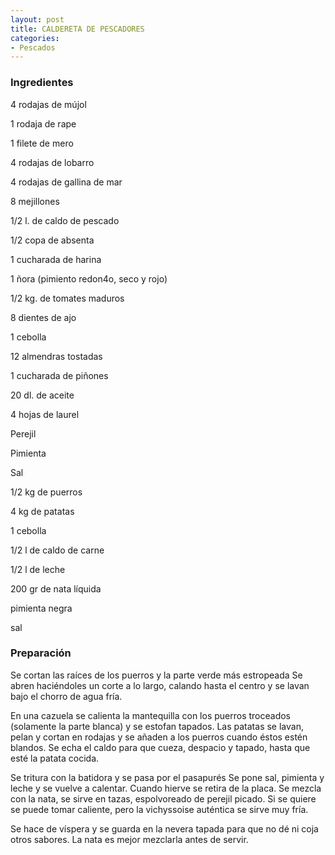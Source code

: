 ```yaml
---
layout: post
title: CALDERETA DE PESCADORES
categories:
- Pescados
---
```

<h3>Ingredientes</h3>
4 rodajas de mújol

1 rodaja de rape

1 filete de mero

4 rodajas de lobarro

4 rodajas de gallina de mar

8 mejillones

1/2 l. de caldo de pescado

1/2 copa de absenta

1 cucharada de harina

1 ñora (pimiento redon4o, seco y rojo)

1/2 kg. de tomates maduros

8 dientes de ajo

1 cebolla

12 almendras tostadas

1 cucharada de piñones

20 dl. de aceite

4 hojas de laurel

Perejil

Pimienta

Sal

1/2 kg de puerros

4 kg de patatas

1 cebolla

1/2 l de caldo de carne

1/2 l de leche

200 gr de nata líquida

pimienta negra

sal

<h3>Preparación</h3>
Se cortan las raíces de los puerros y la parte verde más estropeada Se abren haciéndoles un corte a lo largo, calando hasta el centro y se lavan bajo el chorro de agua fría.

En una cazuela se calienta la mantequilla con los puerros troceados (solamente la parte blanca) y se estofan tapados. Las patatas se lavan, pelan y cortan en rodajas y se añaden a los puerros cuando éstos estén blandos. Se echa el caldo para que cueza, despacio y tapado, hasta que esté la patata cocida.

Se tritura con la batidora y se pasa por el pasapurés Se pone sal, pimienta y leche y se vuelve a calentar. Cuando hierve se retira de la placa. Se mezcla con la nata, se sirve en tazas, espolvoreado de perejil picado. Si se quiere se puede tomar caliente, pero la vichyssoise auténtica se sirve muy fría.

Se hace de víspera y se guarda en la nevera tapada para que no dé ni coja otros sabores. La nata es mejor mezclarla antes de servir.